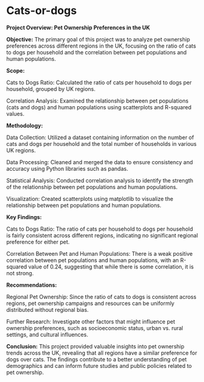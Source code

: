 # Cats-or-dogs

**Project Overview: Pet Ownership Preferences in the UK**

**Objective:** The primary goal of this project was to analyze pet ownership preferences across different regions in the UK, focusing on the ratio of cats to dogs per household and the correlation between pet populations and human populations.

**Scope:**

Cats to Dogs Ratio: Calculated the ratio of cats per household to dogs per household, grouped by UK regions.

Correlation Analysis: Examined the relationship between pet populations (cats and dogs) and human populations using scatterplots and R-squared values.

**Methodology:**

Data Collection: Utilized a dataset containing information on the number of cats and dogs per household and the total number of households in various UK regions.

Data Processing: Cleaned and merged the data to ensure consistency and accuracy using Python libraries such as pandas.

Statistical Analysis: Conducted correlation analysis to identify the strength of the relationship between pet populations and human populations.

Visualization: Created scatterplots using matplotlib to visualize the relationship between pet populations and human populations.

**Key Findings:**

Cats to Dogs Ratio: The ratio of cats per household to dogs per household is fairly consistent across different regions, indicating no significant regional preference for either pet.

Correlation Between Pet and Human Populations: There is a weak positive correlation between pet populations and human populations, with an R-squared value of 0.24, suggesting that while there is some correlation, it is not strong.

**Recommendations:**

Regional Pet Ownership: Since the ratio of cats to dogs is consistent across regions, pet ownership campaigns and resources can be uniformly distributed without regional bias.

Further Research: Investigate other factors that might influence pet ownership preferences, such as socioeconomic status, urban vs. rural settings, and cultural influences.

**Conclusion:** This project provided valuable insights into pet ownership trends across the UK, revealing that all regions have a similar preference for dogs over cats. The findings contribute to a better understanding of pet demographics and can inform future studies and public policies related to pet ownership.
